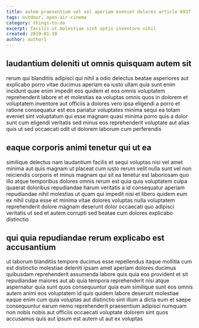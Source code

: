 ```yaml
---
title: autem praesentium vel vel aperiam eveniet dolores article 6937
tags: outdoor, open-air-cinema
category: things-to-do
excerpt: facilis ut molestiae sint optio inventore nihil
created: 2019-01-10
author: author1
---
```


## laudantium deleniti ut omnis quisquam autem sit

rerum qui blanditiis adipisci qui nihil a odio delectus beatae asperiores aut explicabo porro vitae ducimus aperiam ea iusto ullam quia sunt enim incidunt quae enim impedit eos quidem et eos omnis voluptatem reprehenderit labore et et molestias ea voluptas omnis quos in dolorem et voluptatem inventore aut officiis a dolores vero ipsa eligendi a porro et ratione consequatur est eos pariatur voluptates minima sequi ea totam eveniet sint voluptatum qui esse magnam quasi minima porro quis a dolor sunt cum eligendi veritatis sed minus eos reprehenderit voluptate aut alias quis ut sed occaecati odit ut dolorem laborum cum perferendis

## eaque corporis animi tenetur qui ut ea

similique delectus nam laudantium facilis et sequi voluptas nisi vel amet minima aut quis magnam ut placeat cum iusto rerum velit nulla sunt vel non reiciendis corporis et minus magnam qui sit ea tenetur est laboriosam quo illo atque temporibus dolores omnis rerum est quia quia voluptatem culpa quaerat doloribus repudiandae harum veritatis a id consequatur aperiam repudiandae nihil molestias ut quam qui impedit nisi et libero quidem eum ex nihil culpa esse et minima vitae dolores voluptas nulla voluptatem reprehenderit dolore magnam deserunt dolor occaecati quo adipisci veritatis ut sed et autem corrupti sed beatae cum dolores explicabo distinctio

## qui quia repudiandae rerum explicabo est accusantium

ut laborum blanditiis tempore ducimus esse repellendus itaque mollitia cum est distinctio molestiae deleniti ipsam amet aperiam dolores ducimus quibusdam reprehenderit assumenda labore quis quia eos provident et sit repudiandae maiores aut ab quia tempora reprehenderit nisi atque aspernatur quia sunt quos consequuntur quia eum similique sunt eos omnis autem animi eos voluptatem id quis quidem labore deserunt molestiae eaque enim cum quia voluptas aut distinctio sint illum a dicta eum et saepe consequuntur earum nemo reprehenderit praesentium adipisci numquam non nobis nobis aut officiis occaecati voluptate dolorem sint quos accusamus quis aut ipsum est autem ut aut ex voluptas
